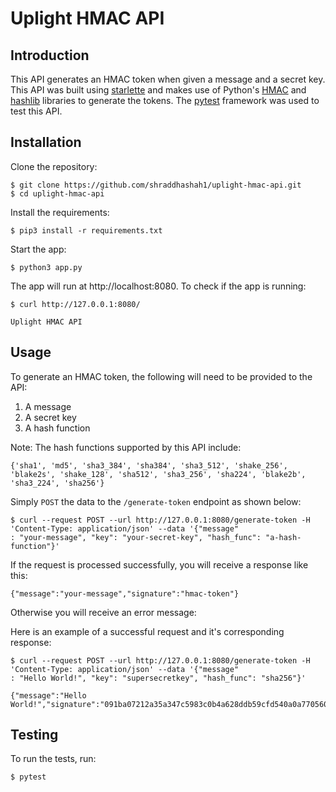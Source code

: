 # Uplight HMAC API

## Introduction
This API generates an HMAC token when given a message and a secret key. This API was built using [starlette](https://www.starlette.io/) and makes use of Python's [HMAC](https://docs.python.org/3/library/hmac.html#module-hmac) and [hashlib](https://docs.python.org/3/library/hashlib.html) libraries to generate the tokens. The [pytest](https://docs.pytest.org/en/7.1.x/) framework was used to test this API.  
## Installation

Clone the repository:
``` 
$ git clone https://github.com/shraddhashah1/uplight-hmac-api.git
$ cd uplight-hmac-api
```
Install the requirements:
``` 
$ pip3 install -r requirements.txt
```

Start the app:
```
$ python3 app.py
```

The app will run at http://localhost:8080. To check if the app is running: 
```
$ curl http://127.0.0.1:8080/

Uplight HMAC API
``` 
## Usage

To generate an HMAC token, the following will need to be provided to the API:
1) A message
2) A secret key
3) A hash function

Note: The hash functions supported by this API include:
``` 
{'sha1', 'md5', 'sha3_384', 'sha384', 'sha3_512', 'shake_256', 'blake2s', 'shake_128', 'sha512', 'sha3_256', 'sha224', 'blake2b', 'sha3_224', 'sha256'}
```

Simply `POST` the data to the `/generate-token` endpoint as shown below:
```
$ curl --request POST --url http://127.0.0.1:8080/generate-token -H 'Content-Type: application/json' --data '{"message"
: "your-message", "key": "your-secret-key", "hash_func": "a-hash-function"}'
```
If the request is processed successfully, you will receive a response like this:
``` 
{"message":"your-message","signature":"hmac-token"}
```

Otherwise you will receive an error message:

Here is an example of a successful request and it's corresponding response:

``` 
$ curl --request POST --url http://127.0.0.1:8080/generate-token -H 'Content-Type: application/json' --data '{"message"
: "Hello World!", "key": "supersecretkey", "hash_func": "sha256"}'

{"message":"Hello World!","signature":"091ba07212a35a347c5983c0b4a628ddb59cfd540a0a770560b5d5f6d307675e"}
```

## Testing

To run the tests, run:
```
$ pytest
```
